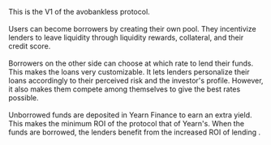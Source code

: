 This is the V1 of the avobankless protocol.<br/><br/>
Users can become borrowers by creating their own pool. They incentivize lenders to leave liquidity through liquidity rewards, collateral, and their credit score.<br/><br/>
Borrowers on the other side can choose at which rate to lend their funds. This makes the loans very customizable. It lets lenders personalize their loans accordingly to their perceived risk and the investor's profile. However, it also makes them compete among themselves to give the best rates possible.<br/><br/>
Unborrowed funds are deposited in Yearn Finance to earn an extra yield. This makes the minimum ROI of the protocol that of Yearn's. When the funds are borrowed, the lenders benefit from the increased ROI of lending .
